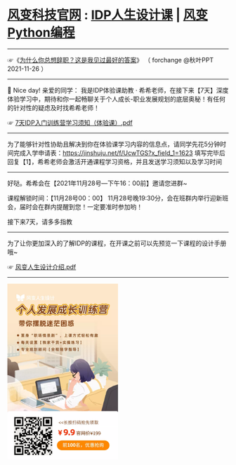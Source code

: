 # <a href="https://www.forchange.cn/" title="风变科技官网 - 风变python编程、人生设计,用技术推动下一代基础教育" target="_blank" class="S_txt1">风变科技官网</a> : <a href="https://prod.pandateacher.com/idpgo-develop/idp-frontend/#/home/classlist/9" target="_blank" class="S_txt1">IDP人生设计课</a> | <a href="https://www.pypypy.cn/app" target="_blank" class="S_txt1">风变Python编程</a>

---------------------------------------------------------------------

☞《<a href="https://mp.weixin.qq.com/s/s_LfFPdsqrHpaxIhvVso7Q" target="_blank" class="S_txt1">为什么你总想辞职？这是我见过最好的答案</a>》
（ forchange @秋叶PPT 2021-11-26 ）

---------------------------------------------------------------------

🤗 Nice day! 亲爱的同学：
我是IDP体验课助教 · 希希老师，在接下来【7天】深度体验学习中，期待和你一起畅聊关于个人成长-职业发展规划的底层奥秘！有任何的针对性的疑虑及时找希希老师！

☞ <a href="https://github.com/inchoong/go/blob/master/ppt/风变人生设计/7天IDP入门训练营学习须知（体验课）.pdf" target="_blank" class="S_txt1">7天IDP入门训练营学习须知（体验课）.pdf</a>

---------------------------------------------------------------------

为了能够针对性协助且解决到你在体验课学习内容的信息点，请同学先花5分钟时间完成入学申请表：https://jinshuju.net/f/UcwTGS?x_field_1=1623
填写完毕后回复【1】，希希老师会激活开通课程学习资格，并且发送学习须知以及学习时间

---------------------------------------------------------------------

好哒。希希会在【2021年11月28号—下午16：00前】邀请您进群~

课程解锁时间：【11月28号00：00】
11月28号晚19:30分，会在班群内举行迎新班会，届时会在群内提醒到您！一定要准时参加哟！ 

接下来7天，请多多指教

---------------------------------------------------------------------

为了让你更加深入的了解IDP的课程，在开课之前可以先预览一下课程的设计手册哦~

☞ <a href="https://github.com/inchoong/go/blob/master/ppt/风变人生设计/风变人生设计介绍.pdf" target="_blank" class="S_txt1">风变人生设计介绍.pdf</a>

---------------------------------------------------------------------


<a href="https://mp.weixin.qq.com/s/s_LfFPdsqrHpaxIhvVso7Q" target="_blank" title="
/迷茫是因为没有方向/
/一旦找到方向/
/你会像火箭一样成长/
☞「风变 IDP-个人发展计划」
官网价 199 元 
秋叶 PPT  粉丝特惠 
前 100 名 9.9 元
长按扫码，立刻抢直降 189 元的优惠资格👇">
<img src="https://github.com/inchoong/go/blob/master/ppt/%E9%A3%8E%E5%8F%98%E4%BA%BA%E7%94%9F%E8%AE%BE%E8%AE%A1/9.9.jpg?raw=true" height="50%" width="50%"/></a>
